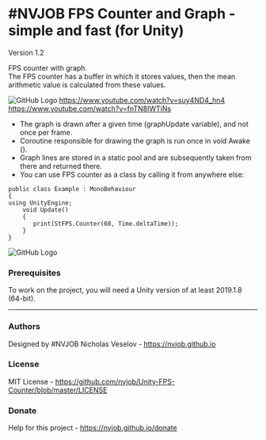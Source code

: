 # #NVJOB FPS Counter and Graph - simple and fast (for Unity)

Version 1.2

FPS counter with graph.<br>
The FPS counter has a buffer in which it stores values, then the mean arithmetic value is calculated from these values.

![GitHub Logo](https://github.com/nvjob/Unity-FPS-Counter/blob/master/Images/Unity-FPS-Counter-1.png?raw=true)
https://www.youtube.com/watch?v=suy4ND4_hn4 <br/>
https://www.youtube.com/watch?v=fnTN8IWTiNs

- The graph is drawn after a given time (graphUpdate variable), and not once per frame.<br>
- Coroutine responsible for drawing the graph is run once in void Awake ().<br>
- Graph lines are stored in a static pool and are subsequently taken from there and returned there.<br>
- You can use FPS counter as a class by calling it from anywhere else:
```
public class Example : MonoBehaviour
{
using UnityEngine;
    void Update()
    {
       print(StFPS.Counter(60, Time.deltaTime));       
    }
}
```

![GitHub Logo](https://github.com/nvjob/Unity-FPS-Counter/blob/master/Images/Unity-FPS-Counter-0.png?raw=true)

### Prerequisites

To work on the project, you will need a Unity version of at least 2019.1.8 (64-bit).

-------------------------------------------------------------------

### Authors
Designed by #NVJOB Nicholas Veselov - https://nvjob.github.io

### License
MIT License - https://github.com/nvjob/Unity-FPS-Counter/blob/master/LICENSE

### Donate
Help for this project - https://nvjob.github.io/donate
